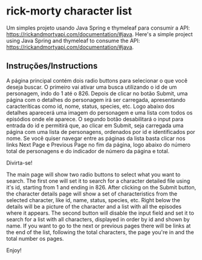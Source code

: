 # rick-morty character list

Um simples projeto usando Java Spring e thymeleaf para consumir a API: https://rickandmortyapi.com/documentation/#java.
Here's a simple project using Java Spring and thymeleaf to consume the API: https://rickandmortyapi.com/documentation/#java.

## Instruções/Instructions

A página principal contém dois radio buttons para selecionar o que você deseja buscar.
O primeiro vai ativar uma busca utilizando o id de um personagem, indo do 1 até o 826.
Depois de clicar no botão Submit, uma página com o detalhes do personagem irá ser carregada, apresentando caracteríticas como 
id, nome, status, species, etc.
Logo abaixo dos detalhes aparecerá uma imagem do personagem e uma lista com todos os episódios onde ele aparece.
O segundo botão desabilitará o input para entrada do id e permitirá que, ao clicar em Submit, seja carregada uma página com 
uma lista de personagens, ordenados por id e identificados por nome. Se você quiser navegar entre as páginas da lista basta 
clicar nos links Next Page e Previous Page no fim da página, logo abaixo do número total de personagens e do indicador de 
número da página e total.

Divirta-se!

The main page will show two radio buttons to select what you want to search.
The first one will set it to search for a character detailed file using it's id, starting from 1 and ending in 826.
After clicking on the Submit button, the character details page will show a set of characteristics from the selected 
character, like id, name, status, species, etc.
Right below the details will be a picture of the character and a list with all the episodes where it appears.
The second button will disable the input field and set it to search for a list with all characters, displayed in order by id and
shown by name. If you want to go to the next or previous pages there will be links at the end of the list, following the 
total characters, the page you're in and the total number os pages.

Enjoy!
